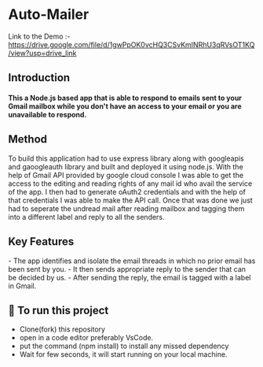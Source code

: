 # Auto-Mailer
 Link to the Demo :- https://drive.google.com/file/d/1gwPpOK0vcHQ3CSvKmINRhU3qRVsOT1KQ/view?usp=drive_link
## Introduction
<h4>
   This a Node.js based app that is able to respond to emails sent to your Gmail mailbox while you don't have an access to your email or you are unavailable to respond.
</h4>
<h2>Method</h2>
To build this application had to use express library along with googleapis and gaoogleauth library and built and deployed it using node.js. With the help of Gmail API provided by google cloud console I was able to get the access to the editing and reading rights of any mail id who avail the service of the app. I then had to generate oAuth2 credentials and with the help of that credentials I was able to make the API call. Once that was done we just had to seperate the undread mail after reading mailbox and tagging them into a different label and reply to all the senders.

<h2>Key Features</h2>
- The app identifies and isolate the email threads in which no prior email has been sent by you.
- It then sends appropriate reply to the sender that can be decided by us.
- After sending the reply, the email is tagged with a label in Gmail.

## 📲 To run this project

- Clone(fork) this repository
- open in a code editor preferably VsCode.
- put the command (npm install) to install any missed dependency
- Wait for few seconds, it will start running on your local machine.
